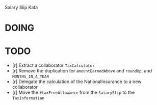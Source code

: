 Salary Slip Kata

# DOING

# TODO

- [r] Extract a collaborator `TaxCalculator`
- [r] Remove the duplication for `amountEarnedAbove` and `roundUp`, and `MONTHS_IN_A_YEAR`
- [r] Delegate the calculation of the NationalInsurance to a new collaborator
- [r] Move the `#taxFreeAllowance` from the `SalarySlip` to the `TaxInformation`
